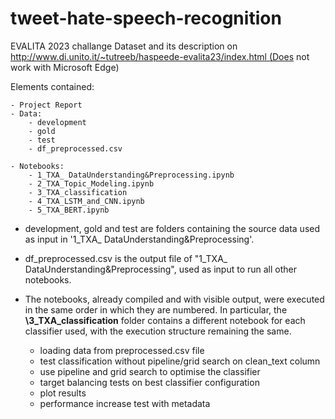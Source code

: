 # tweet-hate-speech-recognition
EVALITA 2023 challange 
Dataset and its description on http://www.di.unito.it/~tutreeb/haspeede-evalita23/index.html (Does not work with Microsoft Edge)


Elements contained:

	- Project Report
	- Data:
  		- development
  		- gold
  		- test
  		- df_preprocessed.csv
    
	- Notebooks:
		- 1_TXA_ DataUnderstanding&Preprocessing.ipynb
		- 2_TXA_Topic_Modeling.ipynb
		- 3_TXA_classification
		- 4_TXA_LSTM_and_CNN.ipynb
		- 5_TXA_BERT.ipynb


- development, gold and test are folders containing the source data used as input in '1_TXA_ DataUnderstanding&Preprocessing'.

- df_preprocessed.csv is the output file of "1_TXA_ DataUnderstanding&Preprocessing", used as input to run all other notebooks. 

- The notebooks, already compiled and with visible output, were executed in the same order in which they are numbered.
  In particular, the **\3_TXA_classification** folder contains a different notebook for each classifier used, with the execution structure remaining the same. 
	- loading data from preprocessed.csv file
	- test classification without pipeline/grid search on clean_text column
	- use pipeline and grid search to optimise the classifier 
	- target balancing tests on best classifier configuration 
	- plot results
	- performance increase test with metadata

   
